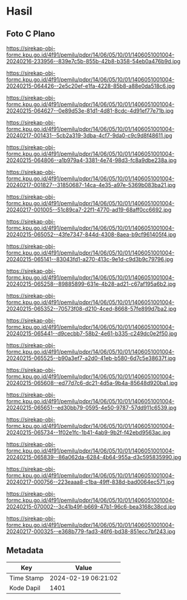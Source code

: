 # Hasil

## Foto C Plano

https://sirekap-obj-formc.kpu.go.id/4f91/pemilu/pdpr/14/06/05/10/01/1406051001004-20240216-233956--839e7c5b-855b-42b8-b358-54eb0a476b9d.jpg

https://sirekap-obj-formc.kpu.go.id/4f91/pemilu/pdpr/14/06/05/10/01/1406051001004-20240215-064426--2e5c20ef-e1fa-4228-85b8-a88e0da518c6.jpg

https://sirekap-obj-formc.kpu.go.id/4f91/pemilu/pdpr/14/06/05/10/01/1406051001004-20240215-064627--0e89d53e-81d1-4d81-8cdc-4d91ef77e71b.jpg

https://sirekap-obj-formc.kpu.go.id/4f91/pemilu/pdpr/14/06/05/10/01/1406051001004-20240217-001431--5cb2a319-3dba-4cf7-9da0-c9c9d8f48611.jpg

https://sirekap-obj-formc.kpu.go.id/4f91/pemilu/pdpr/14/06/05/10/01/1406051001004-20240215-064806--a1b979a4-3381-4e74-98d3-fc8a9dbe238a.jpg

https://sirekap-obj-formc.kpu.go.id/4f91/pemilu/pdpr/14/06/05/10/01/1406051001004-20240217-001827--31850687-14ca-4e35-a97e-5369b083ba21.jpg

https://sirekap-obj-formc.kpu.go.id/4f91/pemilu/pdpr/14/06/05/10/01/1406051001004-20240217-001005--51c89ca7-22f1-4770-ad19-68aff0cc6692.jpg

https://sirekap-obj-formc.kpu.go.id/4f91/pemilu/pdpr/14/06/05/10/01/1406051001004-20240215-065052--43fe7347-844d-4308-8aea-b9cf961405f4.jpg

https://sirekap-obj-formc.kpu.go.id/4f91/pemilu/pdpr/14/06/05/10/01/1406051001004-20240215-065141--83043fd1-a270-413c-9e1d-c9d3b9c79796.jpg

https://sirekap-obj-formc.kpu.go.id/4f91/pemilu/pdpr/14/06/05/10/01/1406051001004-20240215-065258--89885899-631e-4b28-ad21-c67af195a6b2.jpg

https://sirekap-obj-formc.kpu.go.id/4f91/pemilu/pdpr/14/06/05/10/01/1406051001004-20240215-065352--70573f08-d210-4ced-8668-57fe899d7ba2.jpg

https://sirekap-obj-formc.kpu.go.id/4f91/pemilu/pdpr/14/06/05/10/01/1406051001004-20240215-065441--d9cecbb7-58b2-4e61-b335-c249dc0e2f50.jpg

https://sirekap-obj-formc.kpu.go.id/4f91/pemilu/pdpr/14/06/05/10/01/1406051001004-20240215-065525--b90a3ef7-a2d0-41eb-b580-6d7c5e38637f.jpg

https://sirekap-obj-formc.kpu.go.id/4f91/pemilu/pdpr/14/06/05/10/01/1406051001004-20240215-065608--ed77d7c6-dc21-4d5a-9b4a-85648d920ba1.jpg

https://sirekap-obj-formc.kpu.go.id/4f91/pemilu/pdpr/14/06/05/10/01/1406051001004-20240215-065651--ed30bb79-0595-4e50-9787-57dd911c6539.jpg

https://sirekap-obj-formc.kpu.go.id/4f91/pemilu/pdpr/14/06/05/10/01/1406051001004-20240215-065734--1f02e1fc-1b41-4ab9-9b2f-f42ebd9563ac.jpg

https://sirekap-obj-formc.kpu.go.id/4f91/pemilu/pdpr/14/06/05/10/01/1406051001004-20240215-065839--86a062da-6284-4b64-955a-d3c595835990.jpg

https://sirekap-obj-formc.kpu.go.id/4f91/pemilu/pdpr/14/06/05/10/01/1406051001004-20240217-000756--223eaaa8-c1ba-49ff-838d-bad0064ec571.jpg

https://sirekap-obj-formc.kpu.go.id/4f91/pemilu/pdpr/14/06/05/10/01/1406051001004-20240215-070002--3c41b49f-b669-47b1-96c6-bea3168c38cd.jpg

https://sirekap-obj-formc.kpu.go.id/4f91/pemilu/pdpr/14/06/05/10/01/1406051001004-20240217-000325--e368b779-fad3-46f6-bd38-851ecc7bf243.jpg


## Metadata

| Key        | Value               |
| ---------- | ------------------- |
| Time Stamp | 2024-02-19 06:21:02 |
| Kode Dapil | 1401                |



